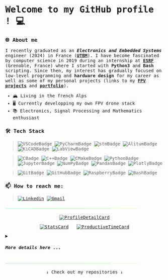 <samp>
    
# Welcome to my GitHub profile !  💻

### 🌐 About me

I recently graduated as an ***Electronics and Embedded Systems*** engineer (2024) in France (<a href="https://www.utbm.fr/" target="_blank">**UTBM**</a>). I have become fascinated by computer science in 2019 during an internship at <a href="https://www.esrf.fr/home.html">**ESRF**</a> (Grenoble, France) where I started with **Python3** and **Bash** scripting. Since then, my interest has gradually focused on low-level programming and **hardware design** for my career as well as some of my personal projects (links to my <a href="https://en.wikipedia.org/wiki/First-person_view_(radio_control)">**FPV**</a> <a href="">**projects**</a> and <a href="">**portfolio**</a>).

* 🏔️ Living in the french Alps
* 🖥 Currently developping my own FPV drone stack 
* 📚 Electronics, Signal Processing and Mathematics enthusiast

### 🛠 Tech Stack
<!-- 
    Ref - Badges generation : https://shields.io/docs/static-badges and https://simpleicons.org/
    color : hex 2ea44f (github default green)
    style = "for-the-badge" or "logo"
 -->
> ![VSCodeBadge](https://img.shields.io/badge/-VSCode-2ea44f?style=for-the-badge&logo=visual-studio-code&logoColor=007acc)
> ![PyCharmBadge](https://img.shields.io/badge/PyCharm-2ea44f?style=for-the-badge&logo=pycharm)
> ![stmBadge](https://img.shields.io/badge/stmCubeIDE-2ea44f?style=for-the-badge&logo=stmicroelectronics&logoColor=00599c)
> ![AlitumBadge](https://img.shields.io/badge/Altium-2ea44f?style=for-the-badge&logo=altiumdesigner&logoColor=e8dcbd)
> ![KiCADBadge](https://img.shields.io/badge/KiCAD-2ea44f?style=for-the-badge&logo=kicad&logoColor=314cb0)
> ![LabViewBadge](https://img.shields.io/badge/LabView-2ea44f?style=for-the-badge&logo=labview&logoColor=ffdd55)

> ![CBadge](https://img.shields.io/badge/c-2ea44f?style=for-the-badge&logo=C&logoColor=0066bb)
> ![C++Badge](https://img.shields.io/badge/c++-2ea44f?style=for-the-badge&logo=C%2B%2B&logoColor=0066bb)
> ![CMakeBadge](https://img.shields.io/badge/cMake-2ea44f?style=for-the-badge&logo=cmake&logoColor=dd5544)
> ![PythonBadge](https://img.shields.io/badge/Python-2ea44f?style=for-the-badge&logo=python&logoColor=4060dd)
> ![JupyterBadge](https://img.shields.io/badge/jupyter-2ea44f?style=for-the-badge&logo=jupyter)
> ![NumPyBadge](https://img.shields.io/badge/numpy-2ea44f?style=for-the-badge&logo=numpy&logoColor=4060dd)
> ![PandasBadge](https://img.shields.io/badge/pandas-2ea44f?style=for-the-badge&logo=pandas&logoColor=150458)
> ![PlotlyBadge](https://img.shields.io/badge/plotly-2ea44f?style=for-the-badge&logo=plotly&logoColor=3f4f75)

> ![GitBadge](https://img.shields.io/badge/git-2ea44f?style=for-the-badge&logo=git&logoColor=ee6644)
> ![GitHubBadge](https://img.shields.io/badge/github-2ea44f?style=for-the-badge&logo=github&logoColor=ffffff)
> ![RaspberryBadge](https://img.shields.io/badge/raspberry-2ea44f?style=for-the-badge&logo=raspberrypi&logoColor=d24866)
> ![BashBadge](https://img.shields.io/badge/bash-2ea44f?style=for-the-badge&logo=gnubash&logoColor=ffffff)

### 📫 How to reach me:
> <a href="https://www.linkedin.com/in/lo%C3%AFc-pawlicki-a7b305233/"> ![Linkedin](https://img.shields.io/badge/Linkedin-0077b5?style=for-the-badge&logo=linkedin)</a>
> <a href="mailto:loic.pawlicki@gmail.com"> ![Gmail](https://img.shields.io/badge/gmail-ffffff?style=for-the-badge&logo=gmail)</a>

<p align="center">
    <img src="https://github.com/Lpwlk/Lpwlk/blob/main/assets/pulsing-bar.gif?raw=true">
</p>

<!-- Ref - GitHub repo for profile generated cards : https://github.com/vn7n24fzkq/github-profile-summary-cards -->
<div align = "center">
    
[![ProfileDetailCard](http://github-profile-summary-cards.vercel.app/api/cards/profile-details?username=Lpwlk&theme=github_dark)](https://github.com/vn7n24fzkq/github-profile-summary-cards)

[![StatsCard](http://github-profile-summary-cards.vercel.app/api/cards/stats?username=Lpwlk&theme=github_dark)](https://github.com/vn7n24fzkq/github-profile-summary-cards)
&nbsp;
[![ProductiveTimeCard](http://github-profile-summary-cards.vercel.app/api/cards/productive-time?username=Lpwlk&theme=github_dark&utcOffset=+1.5)](https://github.com/vn7n24fzkq/github-profile-summary-cards)

<!--
[![](http://github-profile-summary-cards.vercel.app/api/cards/repos-per-language?username=Lpwlk&theme=github_dark)](https://github.com/vn7n24fzkq/github-profile-summary-cards)
&nbsp;
[![](http://github-profile-summary-cards.vercel.app/api/cards/most-commit-language?username=Lpwlk&theme=github_dark)](https://github.com/vn7n24fzkq/github-profile-summary-cards)
-->

</div>

<details> <!-- Wrap HEAD -->

<summary>

#### *More details here ...*

</summary>

<details open> <!-- Learnings HEAD -->

  <summary>
      
  ##### *Currently learning*
    
  </summary>
  
  - **Bare metal embedded C**: low-power development, MCU peripherals configuration
  - **Embedded RTOS**: FreeRTOS and Embedded Linux architectures, Embedded Linux distros creation, ...
  - **Advanced PCB design techniques**: best practices/RF & high speed design/power architectures/...
  - **CS history**: pioneers/breakthroughs/modern challenges/markets evolution/...
  - **FPV stack design**: FPV stack architecture, lastest protocols & cost reductions
</details> <!-- Learnings END -->

<details open> <!-- Language HEAD -->

  <summary>
      
  ##### *Languages*
    
  </summary>

| Language      | Proficiency                                                                                    |
| ------------- | ---------------------------------------------------------------------------------------------- |
| French        | Native                                                                                         |
| English       | C1+ ([Linguaskill certified](https://www.cambridgeenglish.org/fr/exams-and-tests/linguaskill/))|
| Spanish       | B1 ([No certificate])                                                                          |
| Korean        | A1 ([No certificate])                                                                          |

</details> <!-- Language END -->

</details> <!-- Wrap END -->

<p align="center">
    <img src="https://github.com/Lpwlk/Lpwlk/blob/main/assets/pulsing-bar.gif?raw=true">
</p>

<div align="center">
 ↓ Check out my repositories ↓ 
</div>

</samp>
